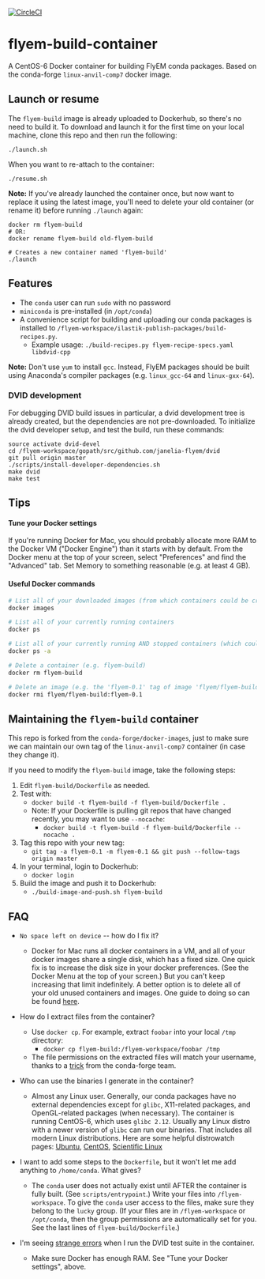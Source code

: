 [![CircleCI](https://circleci.com/gh/janelia-flyem/flyem-build-container/tree/master.svg?style=shield)](https://circleci.com/gh/janelia-flyem/flyem-build-container/tree/master)

# flyem-build-container

A CentOS-6 Docker container for building FlyEM conda packages.
Based on the conda-forge `linux-anvil-comp7` docker image.


## Launch or resume

The `flyem-build` image is already uploaded to Dockerhub, so there's no need to build it.
To download and launch it for the first time on your local machine, clone this repo and
then run the following:

```
./launch.sh
``` 

When you want to re-attach to the container:

```
./resume.sh
```


**Note:**
If you've already launched the container once, but now want to
replace it using the latest image, you'll need to delete your old
container (or rename it) before running `./launch` again:

```
docker rm flyem-build
# OR:
docker rename flyem-build old-flyem-build

# Creates a new container named 'flyem-build'
./launch
```

## Features

- The `conda` user can run `sudo` with no password
- `miniconda` is pre-installed (in `/opt/conda`)
- A convenience script for building and uploading our conda packages is installed to `/flyem-workspace/ilastik-publish-packages/build-recipes.py`.
   - Example usage: `./build-recipes.py flyem-recipe-specs.yaml libdvid-cpp`

**Note:** Don't use `yum` to install `gcc`.  Instead, FlyEM packages should be built
using Anaconda's compiler packages (e.g. `linux_gcc-64` and `linux-gxx-64`).


### DVID development

For debugging DVID build issues in particular, a dvid development
tree is already created, but the dependencies are not pre-downloaded.
To initialize the dvid developer setup, and test the build, run these commands:

```
source activate dvid-devel
cd /flyem-workspace/gopath/src/github.com/janelia-flyem/dvid
git pull origin master
./scripts/install-developer-dependencies.sh
make dvid
make test
```

## Tips

#### Tune your Docker settings

If you're running Docker for Mac, you should probably allocate more RAM to the
Docker VM ("Docker Engine") than it starts with by default.
From the Docker menu at the top of your screen, select "Preferences" and find the "Advanced" tab.
Set Memory to something reasonable (e.g. at least 4 GB).

#### Useful Docker commands

```bash
# List all of your downloaded images (from which containers could be created)
docker images

# List all of your currently running containers
docker ps

# List all of your currently running AND stopped containers (which could be resumed via 'docker start')
docker ps -a

# Delete a container (e.g. flyem-build)
docker rm flyem-build

# Delete an image (e.g. the 'flyem-0.1' tag of image 'flyem/flyem-build')
docker rmi flyem/flyem-build:flyem-0.1
```

## Maintaining the `flyem-build` container

This repo is forked from the `conda-forge/docker-images`, just to make sure we
can maintain our own tag of the `linux-anvil-comp7` container (in case they change it).

If you need to modify the `flyem-build` image, take the following steps:

1. Edit `flyem-build/Dockerfile` as needed.
2. Test with:
   - `docker build -t flyem-build -f flyem-build/Dockerfile .`
   - Note: If your Dockerfile is pulling git repos that have changed recently, you may want to use `--nocache`:
      - `docker build -t flyem-build -f flyem-build/Dockerfile --nocache .`
3. Tag this repo with your new tag:
   - `git tag -a flyem-0.1 -m flyem-0.1 && git push --follow-tags origin master`
4. In your terminal, login to Dockerhub:
   - `docker login`
5. Build the image and push it to Dockerhub:
   -  `./build-image-and-push.sh flyem-build`


## FAQ

- `No space left on device` -- how do I fix it?
   - Docker for Mac runs all docker containers in a VM, and all of your docker images share a single disk, which has a fixed size.
     One quick fix is to increase the disk size in your docker preferences.  (See the Docker Menu at the top of your screen.)
     But you can't keep increasing that limit indefinitely.  A better option is to delete all of your old unused containers and images.
     One guide to doing so can be found [here](http://jimhoskins.com/2013/07/27/remove-untagged-docker-images.html).

- How do I extract files from the container?
   - Use `docker cp`.  For example, extract `foobar` into your local `/tmp` directory:
      - `docker cp flyem-build:/flyem-workspace/foobar /tmp`
   - The file permissions on the extracted files will match your username, thanks to a [trick][] from the conda-forge team.

- Who can use the binaries I generate in the container?
   - Almost any Linux user. Generally, our conda packages have no external dependencies except
     for `glibc`, X11-related packages, and OpenGL-related packages (when necessary).
     The container is running CentOS-6, which uses `glibc 2.12`.
     Usually any Linux distro with a newer version of `glibc` can run our binaries.
     That includes all modern Linux distributions.
     Here are some helpful distrowatch pages: [Ubuntu][], [CentOS][], [Scientific Linux][]

- I want to add some steps to the `Dockerfile`, but it won't let me add anything to `/home/conda`.  What gives?
   - The `conda` user does not actually exist until AFTER the container is fully built.  (See `scripts/entrypoint`.)
     Write your files into `/flyem-workspace`.  To give the `conda` user access to the files, make sure they belong
     to the `lucky` group.  (If your files are in `/flyem-workspace` or `/opt/conda`, then the group permissions are
     automatically set for you.  See the last lines of `flyem-build/Dockerfile`.)

- I'm seeing [strange errors][] when I run the DVID test suite in the container.
   - Make sure Docker has enough RAM.  See "Tune your Docker settings", above.

[trick]: https://github.com/janelia-flyem/flyem-build-container/blob/master/scripts/entrypoint#L3-L5
[CentOS]: https://distrowatch.com/table.php?distribution=centos
[Ubuntu]: https://distrowatch.com/table.php?distribution=ubuntu
[Scientific Linux]: https://distrowatch.com/table.php?distribution=scientific
[strange errors]: https://github.com/janelia-flyem/dvid/issues/299